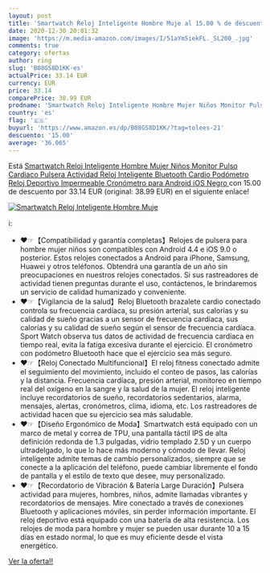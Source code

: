 ```yaml
---
layout: post
title: 'Smartwatch Reloj Inteligente Hombre Muje al 15.00 % de descuento'
date: 2020-12-30 20:01:32
image: 'https://m.media-amazon.com/images/I/51aYm5iekFL._SL200_.jpg'
comments: true
category: ofertas
author: ring
slug: 'B08GS8D1KK-es'
actualPrice: 33.14 EUR
currency: EUR
price: 33.14
comparePrice: 38.99 EUR
prodname: 'Smartwatch Reloj Inteligente Hombre Mujer Niños Monitor Pulso Cardiaco Pulsera Actividad Reloj Inteligente Bluetooth Cardio Podómetro Reloj Deportivo Impermeable Cronómetro para Android iOS Negro '
country: 'es'
flag: '🇪🇸'
buyurl: 'https://www.amazon.es/dp/B08GS8D1KK/?tag=tolees-21'
descuento: '15.00'
average: '36.065'
---
```


Está [Smartwatch Reloj Inteligente Hombre Mujer Niños Monitor Pulso Cardiaco Pulsera Actividad Reloj Inteligente Bluetooth Cardio Podómetro Reloj Deportivo Impermeable Cronómetro para Android iOS Negro ](https://www.amazon.es/dp/B08GS8D1KK/?tag=tolees-21) con 15.00 de descuento por 33.14 EUR (original: 38.99 EUR) en el siguiente enlace!

[![Smartwatch Reloj Inteligente Hombre Muje](https://m.media-amazon.com/images/I/51aYm5iekFL._SL200_.jpg)](https://www.amazon.es/dp/B08GS8D1KK/?tag=tolees-21)

ℹ️:

- ❤☞【Compatibilidad y garantía completas】Relojes de pulsera para hombre mujer niños son compatibles con Android 4.4 e iOS 9.0 o posterior. Estos relojes conectados a Android para iPhone, Samsung, Huawei y otros teléfonos. Obtendrá una garantía de un año sin preocupaciones en nuestros relojes conectados. Si sus rastreadores de actividad tienen preguntas durante el uso, contáctenos, le brindaremos un servicio de calidad humanizado y conveniente.
- ❤☞【Vigilancia de la salud】Reloj Bluetooth brazalete cardio conectado controla su frecuencia cardíaca, su presión arterial, sus calorías y su calidad de sueño gracias a un sensor de frecuencia cardíaca, sus calorías y su calidad de sueño según el sensor de frecuencia cardíaca. Sport Watch observa tus datos de actividad de frecuencia cardíaca en tiempo real, evita la fatiga excesiva durante el ejercicio. El cronómetro con podómetro Bluetooth hace que el ejercicio sea más seguro.
- ❤☞【Reloj Conectado Multifuncional】El reloj fitness conectado admite el seguimiento del movimiento, incluido el conteo de pasos, las calorías y la distancia. Frecuencia cardíaca, presión arterial, monitoreo en tiempo real del oxígeno en la sangre y la salud de la mujer. El reloj inteligente incluye recordatorios de sueño, recordatorios sedentarios, alarma, mensajes, alertas, cronómetros, clima, idioma, etc. Los rastreadores de actividad hacen que su ejercicio sea más saludable.
- ❤☞【Diseño Ergonómico de Moda】Smartwatch está equipado con un marco de metal y correa de TPU, una pantalla táctil IPS de alta definición redonda de 1.3 pulgadas, vidrio templado 2.5D y un cuerpo ultradelgado, lo que lo hace más moderno y cómodo de llevar. Reloj inteligente admite temas de cambio personalizados, siempre que se conecte a la aplicación del teléfono, puede cambiar libremente el fondo de pantalla y el estilo de texto que desee, muy personalizado.
- ❤☞【Recordatorio de Vibración & Batería Large Duración】Pulsera actividad para mujeres, hombres, niños, admite llamadas vibrantes y recordatorios de mensajes. Mire conectado a través de conexiones Bluetooth y aplicaciones móviles, sin perder información importante. El reloj deportivo está equipado con una batería de alta resistencia. Los relojes de moda para hombre y mujer se pueden usar durante 10 a 15 días en estado normal, lo que es muy eficiente desde el vista energético.

[Ver la oferta!!](https://www.amazon.es/dp/B08GS8D1KK/?tag=tolees-21)
